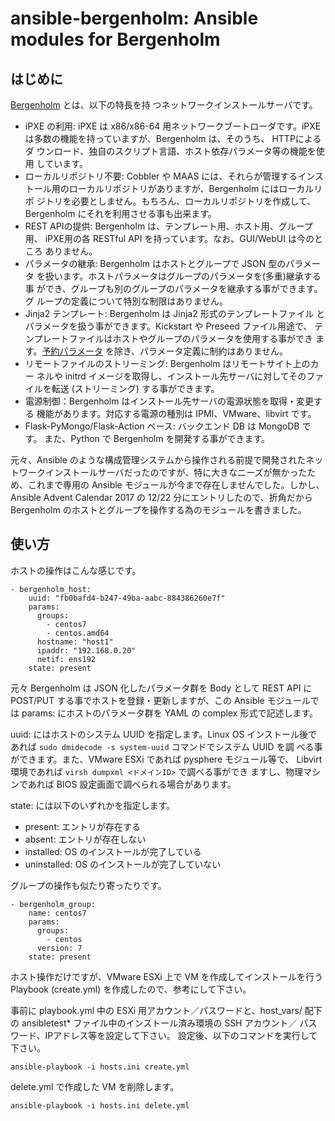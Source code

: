 # ansible-bergenholm: Ansible modules for Bergenholm

## はじめに

[Bergenholm](https://github.com/yosshy/bergenholm) とは、以下の特長を持
つネットワークインストールサーバです。

* iPXE の利用: iPXE は x86/x86-64 用ネットワークブートローダです。iPXE
  は多数の機能を持っていますが、Bergenholm は、そのうち、 HTTPによるダ
  ウンロード、独自のスクリプト言語、ホスト依存パラメータ等の機能を使用
  しています。
* ローカルリポジトリ不要: Cobbler や MAAS には、それらが管理するインス
  トール用のローカルリポジトリがありますが、Bergenholm にはローカルリポ
  ジトリを必要としません。もちろん、ローカルリポジトリを作成して、
  Bergenholm にそれを利用させる事も出来ます。
* REST APIの提供: Bergenholm は、テンプレート用、ホスト用、グループ用、
  iPXE用の各 RESTful API を持っています。なお、GUI/WebUI は今のところ
  ありません。
* パラメータの継承: Bergenholm はホストとグループで JSON 型のパラメータ
  を扱います。ホストパラメータはグループのパラメータを(多重)継承する事
  ができ、グループも別のグループのパラメータを継承する事ができます。グ
  ループの定義について特別な制限はありません。
* Jinja2 テンプレート: Bergenholm は Jinja2 形式のテンプレートファイル
  とパラメータを扱う事ができます。Kickstart や Preseed ファイル用途で、
  テンプレートファイルはホストやグループのパラメータを使用する事ができ
  ます。[予約パラメータ](https://github.com/yosshy/bergenholm/blob/master/docs/RESERVED_PARAMS.ja.md)
  を除き、パラメータ定義に制約はありません。
* リモートファイルのストリーミング: Bergenholm はリモートサイト上のカー
  ネルや initrd イメージを取得し、インストール先サーバに対してそのファ
  イルを転送 (ストリーミング) する事ができます。
* 電源制御：Bergenholm はインストール先サーバの電源状態を取得・変更する
  機能があります。対応する電源の種別は IPMI、VMware、libvirt です。
* Flask-PyMongo/Flask-Action ベース: バックエンド DB は MongoDB です。
  また、Python で Bergenholm を開発する事ができます。

元々、Ansible のような構成管理システムから操作される前提で開発されたネッ
トワークインストールサーバだったのですが、特に大きなニーズが無かったた
め、これまで専用の Ansible モジュールが今まで存在しませんでした。しかし、
Ansible Advent Calendar 2017 の 12/22 分にエントリしたので、折角だから
Bergenholm のホストとグループを操作する為のモジュールを書きました。

## 使い方

ホストの操作はこんな感じです。

```
- bergenholm_host:
    uuid: "fb0bafd4-b247-49ba-aabc-884386260e7f"
    params:
      groups:
        - centos7
        - centos.amd64
      hostname: "host1"
      ipaddr: "192.168.0.20"
      netif: ens192
    state: present
```

元々 Bergenholm は JSON 化したパラメータ群を Body として REST API に
POST/PUT する事でホストを登録・更新しますが、この Ansible モジュールで
は params: にホストのパラメータ群を YAML の complex 形式で記述します。

uuid: にはホストのシステム UUID を指定します。Linux OS インストール後で
あれば ```sudo dmidecode -s system-uuid``` コマンドでシステム UUID を調
べる事ができます。また、VMware ESXi であれば pysphere モジュール等で、
Libvirt 環境であれば ```virsh dumpxml <ドメインID>``` で調べる事ができ
ますし、物理マシンであれば BIOS 設定画面で調べられる場合があります。

state: には以下のいずれかを指定します。

* present: エントリが存在する
* absent: エントリが存在しない
* installed: OS のインストールが完了している
* uninstalled: OS のインストールが完了していない

グループの操作も似たり寄ったりです。

```
- bergenholm_group:
    name: centos7
    params:
      groups:
        - centos
      version: 7
    state: present
```

ホスト操作だけですが、VMware ESXi 上で VM を作成してインストールを行う
Playbook (create.yml) を作成したので、参考にして下さい。

事前に playbook.yml 中の ESXi 用アカウント／パスワードと、host_vars/
配下の ansibletest* ファイル中のインストール済み環境の SSH アカウント／
パスワード、IPアドレス等を設定して下さい。
設定後、以下のコマンドを実行して下さい。

```
ansible-playbook -i hosts.ini create.yml
```

delete.yml で作成した VM を削除します。
```
ansible-playbook -i hosts.ini delete.yml
```
